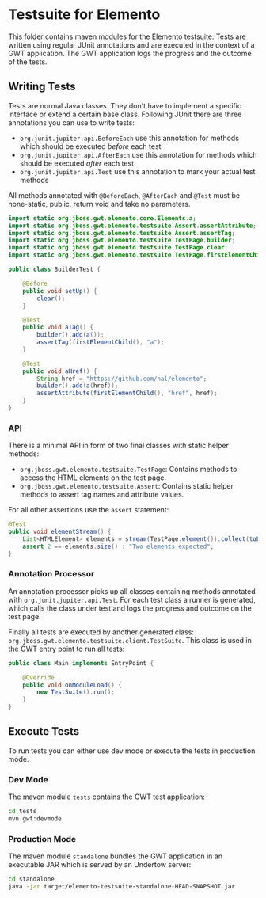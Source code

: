 # Testsuite for Elemento

This folder contains maven modules for the Elemento testsuite. Tests are written using regular JUnit annotations and are executed in the context of a GWT application. The GWT application logs the progress and the outcome of the tests. 

## Writing Tests

Tests are normal Java classes. They don't have to implement a specific interface or extend a certain base class. Following JUnit there are three annotations you can use to write tests:

- `org.junit.jupiter.api.BeforeEach` use this annotation for methods which should be executed *before* each test  
- `org.junit.jupiter.api.AfterEach` use this annotation for methods which should be executed *after* each test
- `org.junit.jupiter.api.Test` use this annotation to mark your actual test methods

All methods annotated with `@BeforeEach`, `@AfterEach` and `@Test` must be none-static, public, return void and take no parameters. 

```java
import static org.jboss.gwt.elemento.core.Elements.a;
import static org.jboss.gwt.elemento.testsuite.Assert.assertAttribute;
import static org.jboss.gwt.elemento.testsuite.Assert.assertTag;
import static org.jboss.gwt.elemento.testsuite.TestPage.builder;
import static org.jboss.gwt.elemento.testsuite.TestPage.clear;
import static org.jboss.gwt.elemento.testsuite.TestPage.firstElementChild;

public class BuilderTest {

    @Before
    public void setUp() {
        clear();
    }

    @Test
    public void aTag() {
        builder().add(a());
        assertTag(firstElementChild(), "a");
    }

    @Test
    public void aHref() {
        String href = "https://github.com/hal/elemento";
        builder().add(a(href));
        assertAttribute(firstElementChild(), "href", href);
    }
}
```

### API

There is a minimal API in form of two final classes with static helper methods: 

- `org.jboss.gwt.elemento.testsuite.TestPage`: Contains methods to access the HTML elements on the test page.
- `org.jboss.gwt.elemento.testsuite.Assert`: Contains static helper methods to assert tag names and attribute values.

For all other assertions use the `assert` statement:

```java
@Test
public void elementStream() {
    List<HTMLElement> elements = stream(TestPage.element()).collect(toList());
    assert 2 == elements.size() : "Two elements expected";
}
```

### Annotation Processor

An annotation processor picks up all classes containing methods annotated with `org.junit.jupiter.api.Test`. For each test class a runner is generated, which calls the class under test and logs the progress and outcome on the test page.

Finally all tests are executed by another generated class: `org.jboss.gwt.elemento.testsuite.client.TestSuite`. This class is used in the GWT entry point to run all tests:

```java
public class Main implements EntryPoint {

    @Override
    public void onModuleLoad() {
        new TestSuite().run();
    }
}
``` 

## Execute Tests

To run tests you can either use dev mode or execute the tests in production mode. 

### Dev Mode

The maven module `tests` contains the GWT test application:

```bash
cd tests
mvn gwt:devmode
```

### Production Mode

The maven module `standalone` bundles the GWT application in an executable JAR which is served by an Undertow server:

```bash
cd standalone
java -jar target/elemento-testsuite-standalone-HEAD-SNAPSHOT.jar
```
